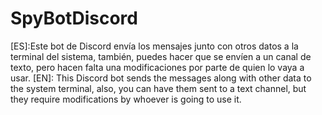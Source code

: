 # SpyBotDiscord
[ES]:Este bot de Discord envía los mensajes junto con otros datos a la terminal del sistema, también, puedes hacer que se envíen a un canal de texto, pero hacen falta una modificaciones por parte de quien lo vaya a usar. [EN]: This Discord bot sends the messages along with other data to the system terminal, also, you can have them sent to a text channel, but they require modifications by whoever is going to use it.
